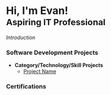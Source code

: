 <h1>
  Hi, I'm Evan!<br>
  <sub>
    Aspiring IT Professional
  </sub>
</h1>

_Introduction_<br>

### Software Development Projects

- **Category/Technology/Skill Projects**
  - [Project Name](github.com/evanrodriguezejr2/Project-Name)
 
### Certifications
